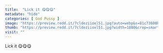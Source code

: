 ```yaml
---
title:  "Lick it 😋😋😋"
metadate: "hide"
categories: [ God Pussy ]
image: "https://preview.redd.it/7cldeziioxl51.jpg?auto=webp&s=81c73608b9950cb7e7c50032e4ee70e91c49e6a0"
thumb: "https://preview.redd.it/7cldeziioxl51.jpg?width=1080&crop=smart&auto=webp&s=ae501d3f20b4d99d6854d0a7da676db61f71299d"
visit: ""
---
```

Lick it 😋😋😋
